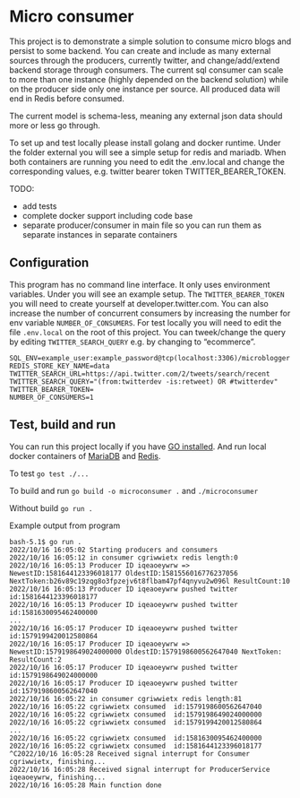 # Micro consumer

This project is to demonstrate a simple solution to consume micro blogs and persist to some backend.
You can create and include as many external sources through the producers, currently twitter, and change/add/extend backend storage through consumers. The current sql consumer can scale to more than one instance (highly depended on the backend solution) while on the producer side only one instance per source. All produced data will end in Redis before consumed.

The current model is schema-less, meaning any external json data should more or less go through.

To set up and test locally please install golang and docker runtime. 
Under the folder external you will see a simple setup for redis and mariadb. 
When both containers are running you need to edit the .env.local and change the corresponding values, e.g. twitter bearer token TWITTER_BEARER_TOKEN.  

TODO:
- add tests
- complete docker support including code base
- separate producer/consumer in main file so you can run them as separate instances in separate containers

## Configuration

This program has no command line interface. It only uses environment variables.
Under you will see an example setup. The `TWITTER_BEARER_TOKEN` you will need to create yourself at developer.twitter.com. You can also increase the number of concurrent consumers by increasing the number for env variable `NUMBER_OF_CONSUMERS`. For test locally you will need to edit the file `.env.local` on the root of this project. 
You can tweek/change the query by editing `TWITTER_SEARCH_QUERY` e.g. by changing to “ecommerce”.  

    SQL_ENV=example_user:example_password@tcp(localhost:3306)/microblogger
    REDIS_STORE_KEY_NAME=data
    TWITTER_SEARCH_URL=https://api.twitter.com/2/tweets/search/recent
    TWITTER_SEARCH_QUERY="(from:twitterdev -is:retweet) OR #twitterdev"
    TWITTER_BEARER_TOKEN=
    NUMBER_OF_CONSUMERS=1

## Test, build and run

You can run this project locally if you have [GO installed](https://golang.org/doc/install).
And run local docker containers of [MariaDB](https://github.com/tormog/microconsumer/tree/main/external/mariadb) and [Redis](https://github.com/tormog/microconsumer/tree/main/external/redis). 

To test
`go test ./...`

To build and run 
`go build -o microconsumer .` and `./microconsumer`

Without build
`go run .`

Example output from program

    bash-5.1$ go run . 
    2022/10/16 16:05:02 Starting producers and consumers
    2022/10/16 16:05:12 in consumer cgriwwietx redis length:0
    2022/10/16 16:05:13 Producer ID iqeaoeywrw => NewestID:1581644123396018177 OldestID:1581556016776237056 NextToken:b26v89c19zqg8o3fpzejv6t8flbam47pf4qnyvu2w096l ResultCount:10
    2022/10/16 16:05:13 Producer ID iqeaoeywrw pushed twitter id:1581644123396018177
    2022/10/16 16:05:13 Producer ID iqeaoeywrw pushed twitter id:1581630095462400000
    ...
    2022/10/16 16:05:17 Producer ID iqeaoeywrw pushed twitter id:1579199420012580864
    2022/10/16 16:05:17 Producer ID iqeaoeywrw => NewestID:1579198649024000000 OldestID:1579198600562647040 NextToken: ResultCount:2
    2022/10/16 16:05:17 Producer ID iqeaoeywrw pushed twitter id:1579198649024000000
    2022/10/16 16:05:17 Producer ID iqeaoeywrw pushed twitter id:1579198600562647040
    2022/10/16 16:05:22 in consumer cgriwwietx redis length:81
    2022/10/16 16:05:22 cgriwwietx consumed  id:1579198600562647040
    2022/10/16 16:05:22 cgriwwietx consumed  id:1579198649024000000
    2022/10/16 16:05:22 cgriwwietx consumed  id:1579199420012580864
    ...
    2022/10/16 16:05:22 cgriwwietx consumed  id:1581630095462400000
    2022/10/16 16:05:22 cgriwwietx consumed  id:1581644123396018177
    ^C2022/10/16 16:05:28 Received signal interrupt for Consumer cgriwwietx, finishing...
    2022/10/16 16:05:28 Received signal interrupt for ProducerService iqeaoeywrw, finishing...
    2022/10/16 16:05:28 Main function done